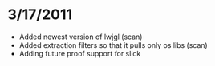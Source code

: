 # 3/17/2011

  * Added newest version of lwjgl (scan)
  * Added extraction filters so that it pulls only os libs (scan)
  * Adding future proof support for slick
